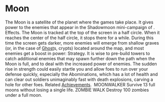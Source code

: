 # Moon

The Moon is a satellite of the planet where the games take place. It gives power to the enemies that appear in the Shadowmoon mini-campaign of .
Effects.
The Moon is tracked at the top of the screen in a half circle. When it reaches the center of the half circle, it stops there for a while. During this time the screen gets darker, more enemies will emerge from shallow graves (or, in the case of [Ghost](Ghost)s, crypts) located around the map, and most enemies get a boost in power:
Strategy.
It is wise to pre-build towers to catch additional enemies that may spawn further down the path when the Moon is full, and to deal with the increased power of enemies. The sudden rise in strength could easily startle you and allow foes to run over your defense quickly, especially the Abominations, which has a lot of health and can clear out soldiers unimaginably fast with death explosions, carving a hole for other foes.
Related [Achievements](Achievements).
 MOONWALKER Survive 13 full moons without losing a single life.
 ZOMBIE WALK Destroy 100 zombies under a full moon.